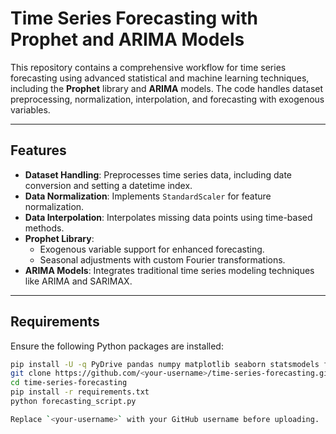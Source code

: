 # Time Series Forecasting with Prophet and ARIMA Models

This repository contains a comprehensive workflow for time series forecasting using advanced statistical and machine learning techniques, including the **Prophet** library and **ARIMA** models. The code handles dataset preprocessing, normalization, interpolation, and forecasting with exogenous variables.

---

## Features

- **Dataset Handling**: Preprocesses time series data, including date conversion and setting a datetime index.
- **Data Normalization**: Implements `StandardScaler` for feature normalization.
- **Data Interpolation**: Interpolates missing data points using time-based methods.
- **Prophet Library**:
  - Exogenous variable support for enhanced forecasting.
  - Seasonal adjustments with custom Fourier transformations.
- **ARIMA Models**: Integrates traditional time series modeling techniques like ARIMA and SARIMAX.

---

## Requirements

Ensure the following Python packages are installed:

```bash
pip install -U -q PyDrive pandas numpy matplotlib seaborn statsmodels fbprophet
git clone https://github.com/<your-username>/time-series-forecasting.git
cd time-series-forecasting
pip install -r requirements.txt
python forecasting_script.py

Replace `<your-username>` with your GitHub username before uploading.
